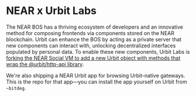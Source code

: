 # NEAR x Urbit Labs

The NEAR BOS has a thriving ecosystem of developers and an innovative method for composing frontends via components stored on the NEAR blockchain. Urbit can enhance the BOS by acting as a private server that new components can interact with, unlocking decentralized interfaces populated by personal data. To enable these new components, Urbit Labs is [forking the NEAR Social VM to add a new Urbit object with methods that wrap the @urbit/http-api library](https://github.com/urbit/create-near-app).

We're also shipping a NEAR Urbit app for browsing Urbit-native gateways. This is the repo for that app—you can install the app yourself on Urbit from `~bitdeg`.
